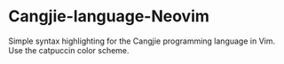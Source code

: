 # Cangjie-language-Neovim

Simple syntax highlighting for the Cangjie programming language in Vim.
Use the catpuccin color scheme.
